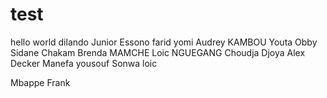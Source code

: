 # test
hello world
dilando
Junior Essono
farid yomi
Audrey KAMBOU
Youta Obby Sidane
Chakam
Brenda MAMCHE
Loic NGUEGANG
Choudja Djoya Alex Decker
Manefa yousouf
Sonwa loic

Mbappe Frank